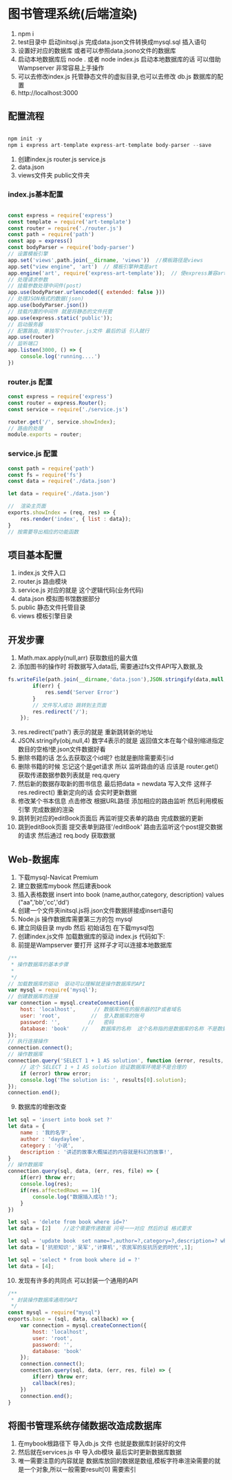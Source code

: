 # 图书管理系统(后端渲染)
1. npm i
2. test目录中 启动initsql.js 完成data.json文件转换成mysql.sql 插入语句
3. 设置好对应的数据库 或者可以参照data.jsono文件的数据库
4. 启动本地数据库后  node . 或者 node index.js
   启动本地数据库的话  可以借助Wampserver 非常容易上手操作
5. 可以去修改index.js 托管静态文件的虚拟目录,也可以去修改 db.js 数据库的配置
6. http://localhost:3000

## 配置流程

```js

npm init -y
npm i express art-template express-art-template body-parser --save  

```
1. 创建index.js router.js service.js
2. data.json 
3. views文件夹 public文件夹

### index.js基本配置

```js

const express = require('express')
const template = require('art-template')
const router = require('./router.js')
const path = require('path')
const app = express()
const bodyParser = require('body-parser')
// 设置模板引擎
app.set('views',path.join(__dirname, 'views'))  //模板路径是views
app.set("view engine", 'art')  // 模板引擎种类是art
app.engine('art', require('express-art-template'));  // 使express兼容art-templatte模板引擎
// 处理请求参数
// 挂载参数处理中间件(post)
app.use(bodyParser.urlencoded({ extended: false }))
// 处理JSON格式的数据(json)
app.use(bodyParser.json())
// 挂载内置的中间件 就是将静态的文件托管
app.use(express.static('public'));
// 启动服务器
// 配置路由, 单独写个router.js文件 最后的话 引入就行
app.use(router)
// 监听端口
app.listen(3000, () => {
    console.log('running....')
})

```
### router.js 配置

```js
const express = require('express')
const router = express.Router();
const service = require('./service.js')

router.get('/', service.showIndex);
// 路由的处理
module.exports = router;

```
### service.js 配置

```js
const path = require('path')
const fs = require('fs')
const data = require('./data.json')

let data = require('./data.json')

//  渲染主页面
exports.showIndex = (req, res) => {
    res.render('index', { list : data});
}
// 按需要导出相应的功能函数

```
## 项目基本配置
1. index.js 文件入口
2. router.js 路由模块
3. service.js 对应的就是 这个逻辑代码(业务代码)
4. data.json 模拟图书馆数据部分
5. public 静态文件托管目录
6. views 模板引擎目录


## 开发步骤

1. Math.max.apply(null,arr) 获取数组的最大值
2. 添加图书的操作时 将数据写入data后, 需要通过fs文件API写入数据,及
```js
fs.writeFile(path.join(__dirname,'data.json'),JSON.stringify(data,null,4),(err) => {
        if(err) {
            res.send('Server Error')
        }
        // 文件写入成功 跳转到主页面
        res.redirect('/');
    });
```
3. res.redirect('path') 表示的就是 重新跳转新的地址
4. JSON.stringify(obj,null,4) 数字4表示的就是 返回值文本在每个级别缩进指定数目的空格!使.json文件数据好看
5. 删除书籍的话 怎么去获取这个id呢? 也就是删除需要索引id
6. 删除书籍的时候 忘记这个是get请求 所以 监听路由的话 应该是 router.get() 获取传递数据参数列表就是 req.query
7. 然后新的数据存取新的图书信息 最后把data = newdata 写入文件 这样子res.redirect() 重新定向的话 会实时更新数据
8. 修改某个书本信息 点击修改 根据URL路径 添加相应的路由监听 然后利用模板引擎 完成数据的渲染
9. 跳转到对应的editBook页面后 再监听提交表单的路由  完成数据的更新
10. 跳到editBook页面 提交表单到路径'/editBook' 路由去监听这个post提交数据的请求  然后通过 req.body 获取数据


## Web-数据库
1. 下载mysql-Navicat Premium
2. 建立数据库mybook  然后建表book
3. 插入表格数据 insert into book (name,author,category, description) values ("aa",'bb','cc','dd')
4. 创建一个文件夹initsql.js将.json文件数据拼接成insert语句
5. Node.js 操作数据库需要第三方的包 mysql
6. 建立同级目录 mydb 然后 初始话包 在下载mysql包
7. 创建index.js文件 加载数据库的驱动 index.js 代码如下:
8. 前提是Wampserver 要打开  这样子才可以连接本地数据库

```js
/**
 * 操作数据库的基本步骤
 * 
 */
// 加载数据库的驱动  驱动可以理解就是操作数据库的API
var mysql = require('mysql');
// 创建数据库的连接
var connection = mysql.createConnection({
    host: 'localhost',      // 数据库所在的服务器的IP或者域名
    user: 'root',          //  登入数据库的账号   
    password: '',         //   密码
    database: 'book'    //    数据库的名称  这个名称指的是数据库的名称 不是数据库的连接   
});
// 执行连接操作
connection.connect();
// 操作数据库
connection.query('SELECT 1 + 1 AS solution', function (error, results, fields) { 
    // 这个 SELECT 1 + 1 AS solution 验证数据库环境是不是合理的
    if (error) throw error;
    console.log('The solution is: ', results[0].solution);
});
connection.end();
```
9. 数据库的增删改查

```js
let sql = 'insert into book set ?'
let data = {
    name : '我的名字',
    author : 'daydaylee',
    category : '小说',
    description : '讲述的故事大概描述的内容就是科幻的故事!',
}
// 操作数据库
connection.query(sql, data, (err, res, file) => {
    if(err) throw err;
    console.log(res);
    if(res.affectedRows == 1){
        console.log("数据插入成功！");
    }
})
```
```js
let sql = 'delete from book where id=?'
let data = [2]    //这个需要传递数据 问号一一对应 然后的话 格式要求
```
```js
let sql = 'update book  set name=?,author=?,category=?,description=? where id=?'
let data = ['抗拒知识','吴军','计算机','农民军的反抗历史的时代',1];
```
```js
let sql = 'select * from book where id = ?'
let data = [4];
```

10. 发现有许多的共同点 可以封装一个通用的API
```js
/**
 * 封装操作数据库通用的API
 */
const mysql = require("mysql")
exports.base = (sql, data, callback) => {
    var connection = mysql.createConnection({
        host: 'localhost',      
        user: 'root',         
        password: '',         
        database: 'book'      
    });
    connection.connect();
    connection.query(sql, data, (err, res, file) => {
        if(err) throw err;
        callback(res);
    })
    connection.end();
}
```

## 将图书管理系统存储数据改造成数据库

1. 在mybook根路径下 导入db.js 文件 也就是数据库封装好的文件
2. 然后就在services.js 中 导入db模块 最后实时更新数据库数据
3. 唯一需要注意的内容就是 数据库放回的数据是数组,模板字符串渲染需要的就是一个对象,所以一般需要result[0] 需要索引
